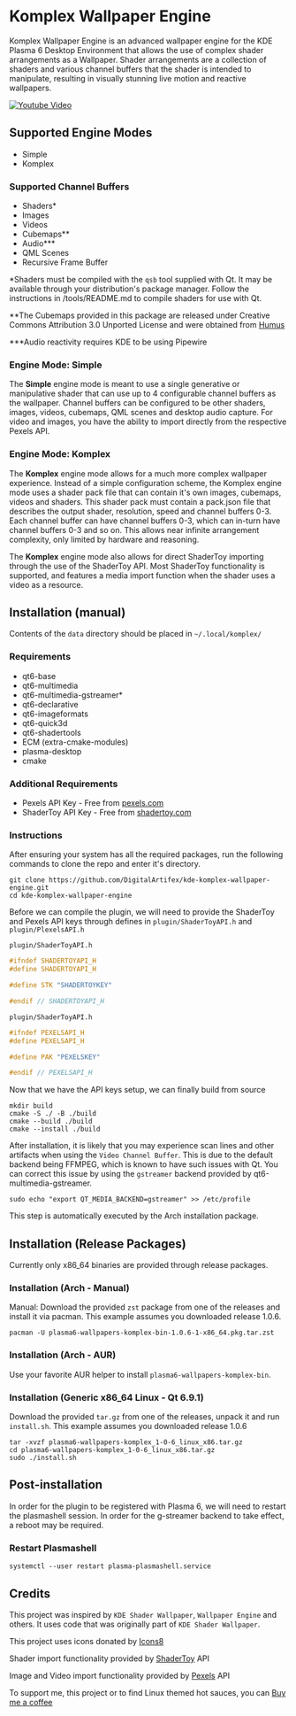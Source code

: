 # Komplex Wallpaper Engine

Komplex Wallpaper Engine is an advanced wallpaper engine for the KDE Plasma 6 Desktop Environment that allows the use of complex shader arrangements as a Wallpaper. Shader arrangements are a collection of shaders and various channel buffers that the shader is intended to manipulate, resulting in visually stunning live motion and reactive wallpapers.

[![Youtube Video](https://github.com/user-attachments/assets/19196d80-0a30-4e94-9260-6e450ae0f325)](https://www.youtube.com/watch?v=qjKEwrNts1A)

## Supported Engine Modes
- Simple
- Komplex

### Supported Channel Buffers
- Shaders*
- Images
- Videos
- Cubemaps**
- Audio***
- QML Scenes
- Recursive Frame Buffer

*Shaders must be compiled with the `qsb` tool supplied with Qt. It may be available through your distribution's package manager. Follow the instructions in /tools/README.md to compile shaders for use with Qt.

**The Cubemaps provided in this package are released under Creative Commons Attribution 3.0 Unported License and were obtained from [Humus](http://www.humus.name)

***Audio reactivity requires KDE to be using Pipewire

### Engine Mode: Simple

The **Simple** engine mode is meant to use a single generative or manipulative shader that can use up to 4 configurable channel buffers as the wallpaper. Channel buffers can be configured to be other shaders, images, videos, cubemaps, QML scenes and desktop audio capture. For video and images, you have the ability to import directly from the respective Pexels API.

### Engine Mode: Komplex

The **Komplex** engine mode allows for a much more complex wallpaper experience. Instead of a simple configuration scheme, the Komplex engine mode uses a shader pack file that can contain it's own images, cubemaps, videos and shaders. This shader pack must contain a pack.json file that describes the output shader, resolution, speed and channel buffers 0-3. Each channel buffer can have channel buffers 0-3, which can in-turn have channel buffers 0-3 and so on. This allows near infinite arrangement complexity, only limited by hardware and reasoning.

The **Komplex** engine mode also allows for direct ShaderToy importing through the use of the ShaderToy API. Most ShaderToy functionality is supported, and features a media import function when the shader uses a video as a resource.

## Installation (manual)

Contents of the `data` directory should be placed in `~/.local/komplex/`

### Requirements
- qt6-base
- qt6-multimedia
- qt6-multimedia-gstreamer*
- qt6-declarative
- qt6-imageformats
- qt6-quick3d
- qt6-shadertools
- ECM (extra-cmake-modules)
- plasma-desktop
- cmake

### Additional Requirements
- Pexels API Key - Free from [pexels.com](http://www.pexels.com)
- ShaderToy API Key - Free from [shadertoy.com](http://www.shadertoy.com)

### Instructions

After ensuring your system has all the required packages, run the following commands to clone the repo and enter it's directory.
```
git clone https://github.com/DigitalArtifex/kde-komplex-wallpaper-engine.git
cd kde-komplex-wallpaper-engine
```

Before we can compile the plugin, we will need to provide the ShaderToy and Pexels API keys through defines in `plugin/ShaderToyAPI.h` and `plugin/PlexelsAPI.h`

`plugin/ShaderToyAPI.h`
```cpp
#ifndef SHADERTOYAPI_H
#define SHADERTOYAPI_H

#define STK "SHADERTOYKEY"

#endif // SHADERTOYAPI_H
```

`plugin/ShaderToyAPI.h`
```cpp
#ifndef PEXELSAPI_H
#define PEXELSAPI_H

#define PAK "PEXELSKEY"

#endif // PEXELSAPI_H
```

Now that we have the API keys setup, we can finally build from source
```
mkdir build
cmake -S ./ -B ./build
cmake --build ./build
cmake --install ./build
```

After installation, it is likely that you may experience scan lines and other artifacts when using the `Video Channel Buffer`. This is due to the default backend being FFMPEG, which is known to have such issues with Qt. You can correct this issue by using the `gstreamer` backend provided by qt6-multimedia-gstreamer. 
```
sudo echo "export QT_MEDIA_BACKEND=gstreamer" >> /etc/profile
```
This step is automatically executed by the Arch installation package.

## Installation (Release Packages)

Currently only x86_64 binaries are provided through release packages. 

### Installation (Arch - Manual)
Manual: Download the provided `zst` package from one of the releases and install it via pacman. This example assumes you downloaded release 1.0.6.
```
pacman -U plasma6-wallpapers-komplex-bin-1.0.6-1-x86_64.pkg.tar.zst
```
### Installation (Arch - AUR)
Use your favorite AUR helper to install `plasma6-wallpapers-komplex-bin`.

### Installation (Generic x86_64 Linux - Qt 6.9.1)
Download the provided `tar.gz` from one of the releases, unpack it and run `install.sh`. This example assumes you downloaded release 1.0.6
```
tar -xvzf plasma6-wallpapers-komplex_1-0-6_linux_x86.tar.gz
cd plasma6-wallpapers-komplex_1-0-6_linux_x86.tar.gz
sudo ./install.sh
```

## Post-installation
In order for the plugin to be registered with Plasma 6, we will need to restart the plasmashell session. In order for the g-streamer backend to take effect, a reboot may be required.

### Restart Plasmashell
```
systemctl --user restart plasma-plasmashell.service
```

## Credits

This project was inspired by `KDE Shader Wallpaper`, `Wallpaper Engine` and others. It uses code that was originally part of `KDE Shader Wallpaper`.

This project uses icons donated by [Icons8](http://www.icons8.com)

Shader import functionality provided by [ShaderToy](http://www.shadertoy.com) API

Image and Video import functionality provided by [Pexels](http://www.pexels.com) API

To support me, this project or to find Linux themed hot sauces, you can [Buy me a coffee](https://ko-fi.com/digitalartifex)
